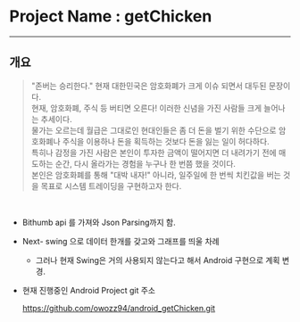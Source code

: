 # Project Name : getChicken
----------
## 개요

> "존버는 승리한다."
> 현재 대한민국은 암호화폐가 크게 이슈 되면서 대두된 문장이다.   
> 현재, 암호화폐, 주식 등 버티면 오른다! 이러한 신념을 가진 사람들 크게 늘어나는 추세이다.   
> 물가는 오르는데 월급은 그대로인 현대인들은 좀 더 돈을 벌기 위한 수단으로 암호화폐나 주식을 이용하나 돈을 획득하는 것보다 돈을 잃는 일이 허다하다.   
> 특히나 감정을 가진 사람은 본인이 투자한 금액이 떨어지면 더 내려가기 전에 매도하는 순간, 다시 올라가는 경험을 누구나 한 번쯤 했을 것이다.   
> 본인은 암호화폐를 통해 "대박 내자!" 아니라, 일주일에 한 번씩 치킨값을 버는 것을 목표로 시스템 트레이딩을 구현하고자 한다.   

﻿
+ Bithumb api 를 가져와 Json Parsing까지 함.
+ Next- swing 으로 데이터 한개를 갖고와 그래프를 띄울 차례
  + 그러나 현재 Swing은 거의 사용되지 않는다고 해서 Android 구현으로 계획 변경.
+ 현재 진행중인 Android Project git 주소

  <https://github.com/owozz94/android_getChicken.git>
